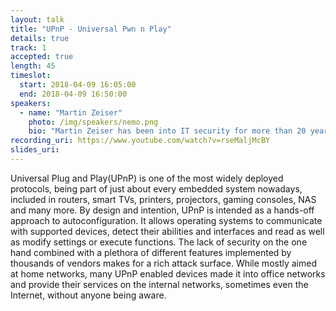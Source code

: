 ```yaml
---
layout: talk
title: "UPnP - Universal Pwn n Play"
details: true
track: 1
accepted: true
length: 45
timeslot:
  start: 2018-04-09 16:05:00
  end: 2018-04-09 16:50:00
speakers: 
  - name: "Martin Zeiser"
    photo: /img/speakers/nemo.png
    bio: "Martin Zeiser has been into IT security for more than 20 years. Before and during his CS studies he developed software and papers covering topics ranging from in-depth TCP/IP to cryptography, covering various protocols, systems and attack surfaces, including exploits against server software or remotely decrypting NTLM passwords. He joined Cisco in 2007 and became one of the first members of the Talos organization."
recording_uri: https://www.youtube.com/watch?v=rseMaljMcBY
slides_uri: 
---
```


Universal Plug and Play(UPnP) is one of the most widely deployed protocols, being part of just about every embedded system nowadays, included in routers, smart TVs, printers, projectors, gaming consoles, NAS and many more.
By design and intention, UPnP is intended as a hands-off approach to autoconfiguration.
It allows operating systems to communicate with supported devices, detect their abilities and interfaces and read as well as modify settings or execute functions.
The lack of security on the one hand combined with a plethora of different features implemented by thousands of vendors makes for a rich attack surface.
While mostly aimed at home networks, many UPnP enabled devices made it into office networks and provide their services on the internal networks, sometimes even the Internet, without anyone being aware.
